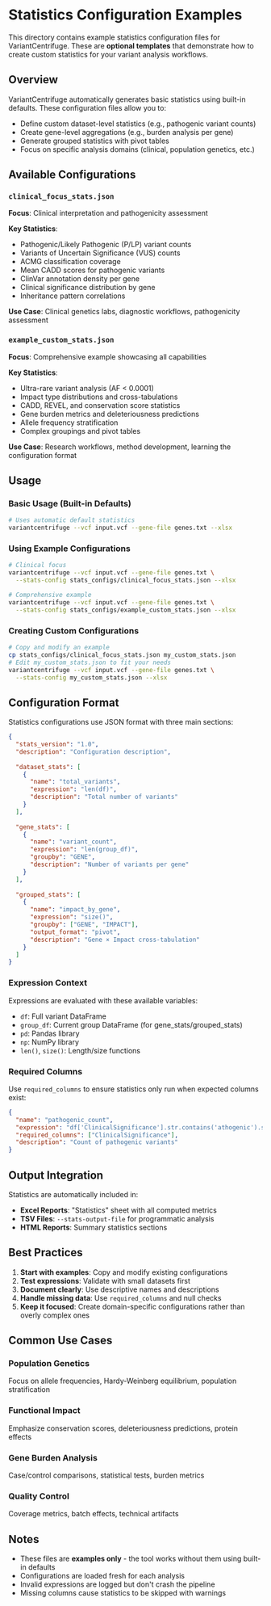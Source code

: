 # Statistics Configuration Examples

This directory contains example statistics configuration files for VariantCentrifuge. These are **optional templates** that demonstrate how to create custom statistics for your variant analysis workflows.

## Overview

VariantCentrifuge automatically generates basic statistics using built-in defaults. These configuration files allow you to:

- Define custom dataset-level statistics (e.g., pathogenic variant counts)
- Create gene-level aggregations (e.g., burden analysis per gene)
- Generate grouped statistics with pivot tables
- Focus on specific analysis domains (clinical, population genetics, etc.)

## Available Configurations

### `clinical_focus_stats.json`
**Focus**: Clinical interpretation and pathogenicity assessment

**Key Statistics**:
- Pathogenic/Likely Pathogenic (P/LP) variant counts
- Variants of Uncertain Significance (VUS) counts  
- ACMG classification coverage
- Mean CADD scores for pathogenic variants
- ClinVar annotation density per gene
- Clinical significance distribution by gene
- Inheritance pattern correlations

**Use Case**: Clinical genetics labs, diagnostic workflows, pathogenicity assessment

### `example_custom_stats.json`
**Focus**: Comprehensive example showcasing all capabilities

**Key Statistics**:
- Ultra-rare variant analysis (AF < 0.0001)
- Impact type distributions and cross-tabulations
- CADD, REVEL, and conservation score statistics
- Gene burden metrics and deleteriousness predictions
- Allele frequency stratification
- Complex groupings and pivot tables

**Use Case**: Research workflows, method development, learning the configuration format

## Usage

### Basic Usage (Built-in Defaults)
```bash
# Uses automatic default statistics
variantcentrifuge --vcf input.vcf --gene-file genes.txt --xlsx
```

### Using Example Configurations
```bash
# Clinical focus
variantcentrifuge --vcf input.vcf --gene-file genes.txt \
  --stats-config stats_configs/clinical_focus_stats.json --xlsx

# Comprehensive example
variantcentrifuge --vcf input.vcf --gene-file genes.txt \
  --stats-config stats_configs/example_custom_stats.json --xlsx
```

### Creating Custom Configurations
```bash
# Copy and modify an example
cp stats_configs/clinical_focus_stats.json my_custom_stats.json
# Edit my_custom_stats.json to fit your needs
variantcentrifuge --vcf input.vcf --gene-file genes.txt \
  --stats-config my_custom_stats.json --xlsx
```

## Configuration Format

Statistics configurations use JSON format with three main sections:

```json
{
  "stats_version": "1.0",
  "description": "Configuration description",
  
  "dataset_stats": [
    {
      "name": "total_variants",
      "expression": "len(df)",
      "description": "Total number of variants"
    }
  ],
  
  "gene_stats": [
    {
      "name": "variant_count", 
      "expression": "len(group_df)",
      "groupby": "GENE",
      "description": "Number of variants per gene"
    }
  ],
  
  "grouped_stats": [
    {
      "name": "impact_by_gene",
      "expression": "size()",
      "groupby": ["GENE", "IMPACT"],
      "output_format": "pivot",
      "description": "Gene × Impact cross-tabulation"
    }
  ]
}
```

### Expression Context

Expressions are evaluated with these available variables:
- `df`: Full variant DataFrame
- `group_df`: Current group DataFrame (for gene_stats/grouped_stats)
- `pd`: Pandas library
- `np`: NumPy library  
- `len()`, `size()`: Length/size functions

### Required Columns

Use `required_columns` to ensure statistics only run when expected columns exist:

```json
{
  "name": "pathogenic_count",
  "expression": "df['ClinicalSignificance'].str.contains('athogenic').sum()",
  "required_columns": ["ClinicalSignificance"],
  "description": "Count of pathogenic variants"
}
```

## Output Integration

Statistics are automatically included in:
- **Excel Reports**: "Statistics" sheet with all computed metrics
- **TSV Files**: `--stats-output-file` for programmatic analysis
- **HTML Reports**: Summary statistics sections

## Best Practices

1. **Start with examples**: Copy and modify existing configurations
2. **Test expressions**: Validate with small datasets first
3. **Document clearly**: Use descriptive names and descriptions
4. **Handle missing data**: Use `required_columns` and null checks
5. **Keep it focused**: Create domain-specific configurations rather than overly complex ones

## Common Use Cases

### Population Genetics
Focus on allele frequencies, Hardy-Weinberg equilibrium, population stratification

### Functional Impact
Emphasize conservation scores, deleteriousness predictions, protein effects

### Gene Burden Analysis
Case/control comparisons, statistical tests, burden metrics

### Quality Control
Coverage metrics, batch effects, technical artifacts

## Notes

- These files are **examples only** - the tool works without them using built-in defaults
- Configurations are loaded fresh for each analysis
- Invalid expressions are logged but don't crash the pipeline
- Missing columns cause statistics to be skipped with warnings